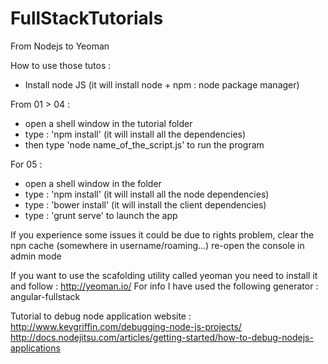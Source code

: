 FullStackTutorials
==================

From Nodejs to Yeoman

How to use those tutos :

- Install node JS (it will install node + npm : node package manager)


From 01 > 04 : 
  - open a shell window in the tutorial folder
  - type : 'npm install' (it will install all the dependencies)
  - then type 'node name_of_the_script.js' to run the program
  

For 05 :
  - open a shell window in the folder
  - type : 'npm install' (it will install all the node dependencies)
  - type : 'bower install' (it will install the client dependencies)
  - type : 'grunt serve' to launch the app
  
If you experience some issues it could be due to rights problem,  clear the npn cache (somewhere in username/roaming...)
re-open the console in admin mode

If you want to use the scafolding utility called yeoman you need to install it and follow :
http://yeoman.io/
For info I have used the following generator : angular-fullstack

Tutorial to debug node application website :
http://www.kevgriffin.com/debugging-node-js-projects/
http://docs.nodejitsu.com/articles/getting-started/how-to-debug-nodejs-applications

